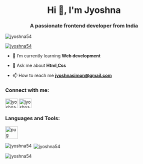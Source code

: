 <h1 align="center">Hi 👋, I'm Jyoshna</h1>
<h3 align="center">A passionate frontend developer from India</h3>

<p align="left"> <img src="https://komarev.com/ghpvc/?username=jyoshna54&label=Profile%20views&color=0e75b6&style=flat" alt="jyoshna54" /> </p>

<p align="left"> <a href="https://github.com/ryo-ma/github-profile-trophy"><img src="https://github-profile-trophy.vercel.app/?username=jyoshna54" alt="jyoshna54" /></a> </p>

- 🌱 I’m currently learning **Web development**

- 💬 Ask me about **Html,Css**

- 📫 How to reach me **jyoshnasimon@gmail.com**

<h3 align="left">Connect with me:</h3>
<p align="left">
<a href="https://linkedin.com/in/jyoshnaashokkumar" target="blank"><img align="center" src="https://raw.githubusercontent.com/rahuldkjain/github-profile-readme-generator/master/src/images/icons/Social/linked-in-alt.svg" alt="jyoshnaashokkumar" height="30" width="40" /></a>
<a href="https://instagram.com/jyoshna18" target="blank"><img align="center" src="https://raw.githubusercontent.com/rahuldkjain/github-profile-readme-generator/master/src/images/icons/Social/instagram.svg" alt="jyoshna18" height="30" width="40" /></a>
</p>

<h3 align="left">Languages and Tools:</h3>
<p align="left"> <a href="https://pugjs.org" target="_blank" rel="noreferrer"> <img src="https://cdn.worldvectorlogo.com/logos/pug.svg" alt="pug" width="40" height="40"/> </a> </p>

<p><img align="left" src="https://github-readme-stats.vercel.app/api/top-langs?username=jyoshna54&show_icons=true&locale=en&layout=compact" alt="jyoshna54" /></p>

<p>&nbsp;<img align="center" src="https://github-readme-stats.vercel.app/api?username=jyoshna54&show_icons=true&locale=en" alt="jyoshna54" /></p>

<p><img align="center" src="https://github-readme-streak-stats.herokuapp.com/?user=jyoshna54&" alt="jyoshna54" /></p>
